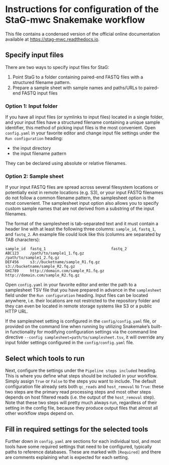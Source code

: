 # Instructions for configuration of the StaG-mwc Snakemake workflow
This file contains a condensed version of the official online documentation
available at https://stag-mwc.readthedocs.io.

## Specify input files
There are two ways to specify input files for StaG:

  1. Point StaG to a folder containing paired-end FASTQ files with a structured filename pattern.
  2. Prepare a sample sheet with sample names and paths/URLs to paired-end FASTQ input files

### Option 1: Input folder
If you have all input files (or symlinks to input files) located in a single
folder, and your input files have a structured filename containing a unique
sample identifier, this method of picking input files is the most convenient.
Open `config.yaml` in your favorite editor and change input file settings
under the `Run configuration` heading: 

 - the input directory
 - the input filename pattern

They can be declared using absolute or relative filenames. 

### Option 2: Sample sheet
If your input FASTQ files are spread across several filesystem locations or
potentially exist in remote locations (e.g. S3), or your input FASTQ filenames
do not follow a common filename pattern, the samplesheet option is the most
convenient. The samplesheet input option also allows you to specify custom
sample names that are not derived from a substring of the input filenames.

The format of the samplesheet is tab-separated text and it must contain a
header line with at least the following three columns: `sample_id`,
`fastq_1`, and `fastq_2`. An example file could look like this (columns are
separated by TAB characters):

    sample_id  fastq_1                             fastq_2
    ABC123     /path/to/sample1_1.fq.gz            /path/to/sample1_2.fq.gz
    DEF456     s3://bucketname/sample_R1.fq.gz     s3://bucketname/sample_R2.fq.gz
    GHI789     http://domain.com/sample_R1.fq.gz   http://domain.com/sample_R2.fq.gz

Open `config.yaml` in your favorite editor and enter the path to a
samplesheet TSV file that you have prepared in advance in the `samplesheet`
field under the `Run configuration` heading. Input files can be located
anywhere, i.e. their locations are not restricted to the repository folder and
they can even be located in remote storage systems like S3 or a public HTTP
URL.

If the samplesheet setting is configured in the `config/config.yaml` file, or
provided on the command line when running by utilizing Snakemake’s built-in
functionality for modifying configuration settings via the command line
directive `--config samplesheet=path/to/samplesheet.tsv`, it will override any
input folder settings configured in the `config/config.yaml` file. 



## Select which tools to run
Next, configure the settings under the `Pipeline steps included` heading. This
is where you define what steps should be included in your workflow. Simply
assign `True` or `False` to the steps you want to include. The default
configuration file already sets both `qc_reads` and `host_removal` to `True`:
these two steps are the primary read processing steps and most other steps
depends on host filtered reads (i.e. the output of the `host_removal` step).
Note that these two steps will pretty much always run, regardless of their
setting in the config file, because they produce output files that almost all
other workflow steps depend on. 

## Fill in required settings for the selected tools
Further down in `config.yaml` are sections for each individual tool, and most
tools have some required settings that need to be configured, typically paths
to reference databases. These are marked with `[Required]` and there are
comments explaining what is expected for each setting.
